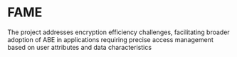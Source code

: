 # FAME
The project addresses encryption efficiency challenges, facilitating broader adoption of ABE in applications requiring precise access management based on user attributes and data characteristics
